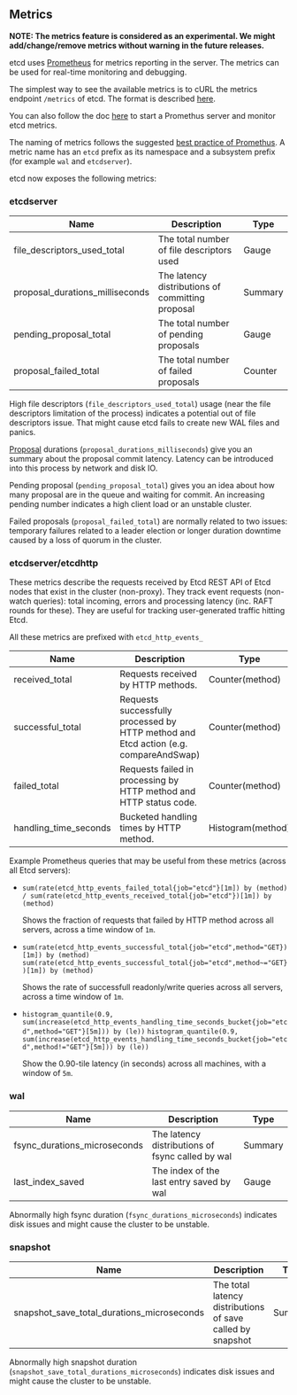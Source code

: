 ## Metrics

**NOTE: The metrics feature is considered as an experimental. We might add/change/remove metrics without warning in the future releases.**

etcd uses [Prometheus](http://prometheus.io/) for metrics reporting in the server. The metrics can be used for real-time monitoring and debugging.

The simplest way to see the available metrics is to cURL the metrics endpoint `/metrics` of etcd. The format is described [here](http://prometheus.io/docs/instrumenting/exposition_formats/).


You can also follow the doc [here](http://prometheus.io/docs/introduction/getting_started/) to start a Promethus server and monitor etcd metrics.

The naming of metrics follows the suggested [best practice of Promethus](http://prometheus.io/docs/practices/naming/). A metric name has an `etcd` prefix as its namespace and a subsystem prefix (for example `wal` and `etcdserver`).

etcd now exposes the following metrics:

### etcdserver

| Name                                    | Description                                      | Type    |
|-----------------------------------------|--------------------------------------------------|---------|
| file_descriptors_used_total             | The total number of file descriptors used        | Gauge   |
| proposal_durations_milliseconds         | The latency distributions of committing proposal | Summary |
| pending_proposal_total                  | The total number of pending proposals            | Gauge   |
| proposal_failed_total                   | The total number of failed proposals             | Counter |

High file descriptors (`file_descriptors_used_total`) usage (near the file descriptors limitation of the process) indicates a potential out of file descriptors issue. That might cause etcd fails to create new WAL files and panics.

[Proposal](glossary.md#proposal) durations (`proposal_durations_milliseconds`) give you an summary about the proposal commit latency. Latency can be introduced into this process by network and disk IO.

Pending proposal (`pending_proposal_total`) gives you an idea about how many proposal are in the queue and waiting for commit. An increasing pending number indicates a high client load or an unstable cluster.

Failed proposals (`proposal_failed_total`) are normally related to two issues: temporary failures related to a leader election or longer duration downtime caused by a loss of quorum in the cluster.



### etcdserver/etcdhttp

These metrics describe the requests received by Etcd REST API of Etcd nodes that exist in the cluster (non-proxy).
They track event requests (non-watch queries): total incoming, errors and processing latency (inc. RAFT rounds for 
these). They are useful for tracking user-generated traffic hitting Etcd. 

All these metrics are prefixed with `etcd_http_events_`

| Name                      | Description                                                                          | Type                   |
|---------------------------|------------------------------------------------------------------------------------------|--------------------|
| received_total            | Requests received by HTTP methods.                                                   | Counter(method)        |
| successful_total          | Requests successfully processed by HTTP method and Etcd action (e.g. compareAndSwap) | Counter(method)        |
| failed_total              | Requests failed in processing by HTTP method and HTTP status code.                   | Counter(method)        |
| handling_time_seconds     | Bucketed handling times by HTTP method.                                              | Histogram(method)      | 

Example Prometheus queries that may be useful from these metrics (across all Etcd servers):

 * `sum(rate(etcd_http_events_failed_total{job="etcd"}[1m]) by (method) / sum(rate(etcd_http_events_received_total{job="etcd"})[1m]) by (method)` 
    
    Shows the fraction of requests that failed by HTTP method across all servers, across a time window of `1m`.
 * `sum(rate(etcd_http_events_successful_total{job="etcd",method="GET})[1m]) by (method)`
   `sum(rate(etcd_http_events_successful_total{job="etcd",method~="GET})[1m]) by (method)`
    
    Shows the rate of successfull readonly/write queries across all servers, across a time window of `1m`.
 * `histogram_quantile(0.9, sum(increase(etcd_http_events_handling_time_seconds_bucket{job="etcd",method="GET"}[5m])) by (le))`
   `histogram_quantile(0.9, sum(increase(etcd_http_events_handling_time_seconds_bucket{job="etcd",method!="GET"}[5m])) by (le))`
    
    Show the 0.90-tile latency (in seconds) across all machines, with a window of `5m`.       


### wal

| Name                               | Description                                      | Type    |
|------------------------------------|--------------------------------------------------|---------|
| fsync_durations_microseconds       | The latency distributions of fsync called by wal | Summary |
| last_index_saved                   | The index of the last entry saved by wal         | Gauge   |

Abnormally high fsync duration (`fsync_durations_microseconds`) indicates disk issues and might cause the cluster to be unstable.

### snapshot

| Name                                       | Description                                                | Type    |
|--------------------------------------------|------------------------------------------------------------|---------|
| snapshot_save_total_durations_microseconds | The total latency distributions of save called by snapshot | Summary |

Abnormally high snapshot duration (`snapshot_save_total_durations_microseconds`) indicates disk issues and might cause the cluster to be unstable.
